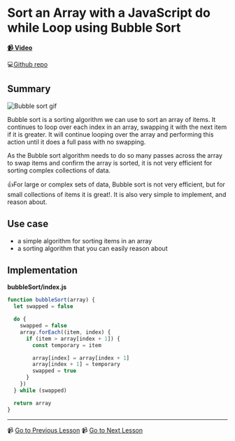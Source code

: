 # Sort an Array with a JavaScript do while Loop using Bubble Sort

**[📹 Video](https://egghead.io/lessons/javascript-sort-an-array-with-a-javascript-do-while-loop-using-bubble-sort)**

💻[Github repo](https://github.com/kyleshevlin/intro-to-data-structures-and-algorithms/blob/master/bubbleSort/index.js)

## Summary

![Bubble sort gif](https://java2blog.com/wp-content/uploads/2017/12/BubbleSort_Avg_case.gif)

Bubble sort is a sorting algorithm we can use to sort an array of items. It continues to loop over each index in an array, swapping it with the next item if it is greater. It will continue looping over the array and performing this action until it does a full pass with no swapping.

As the Bubble sort algorithm needs to do so many passes across the array to swap items and confirm the array is sorted, it is not very efficient for sorting complex collections of data.

👍For large or complex sets of data, Bubble sort is not very efficient, but for small collections of items it is great!. It is also very simple to implement, and reason about.

## Use case

- a simple algorithm for sorting items in an array
- a sorting algorithm that you can easily reason about

## Implementation

**bubbleSort/index.js**

```js
function bubbleSort(array) {
  let swapped = false

  do {
    swapped = false
    array.forEach((item, index) {
      if (item > array[index + 1]) {
        const temporary = item

        array[index] = array[index + 1]
        array[index + 1] = temporary
        swapped = true
      }
    })
  } while (swapped)

  return array
}
```

---

📹 [Go to Previous Lesson](https://egghead.io/lessons/javascript-build-a-binary-tree-in-javascript-and-several-traversal-algorithms)
📹 [Go to Next Lesson](https://egghead.io/lessons/javascript-sort-an-array-with-a-nested-for-loop-using-insertion-sort-in-javascript)
